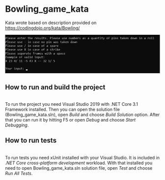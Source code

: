 # Bowling_game_kata

Kata wrote based on description provided on <a href="https://codingdojo.org/kata/Bowling/">https://codingdojo.org/kata/Bowling/</a>

<img src = "https://github.com/NorbertTom/Bowling_game_kata/raw/master/imgs/screenshot.jpg" alt = "Screenshot"><br>

## How to run and build the project
<br>
To run the project you need Visual Studio 2019 with .NET Core 3.1 Framework installed.
Then you can open the solution file (Bowling_game_kata.sln), open <i>Build</i> and choose <i>Build Solution</i> option.
After that you can run it by hitting F5 or open <i>Debug</i> and choose <i>Start Debugging</i>.

## How to run tests
<br>
To run tests you need xUnit installed with your Visual Studio. It is included in <i>.NET Core cross-platform development</i> workload.
With that installed you need to open Bowling_game_kata.sln solution file, open <i>Test</i> and choose <i>Run All Tests</i>.
